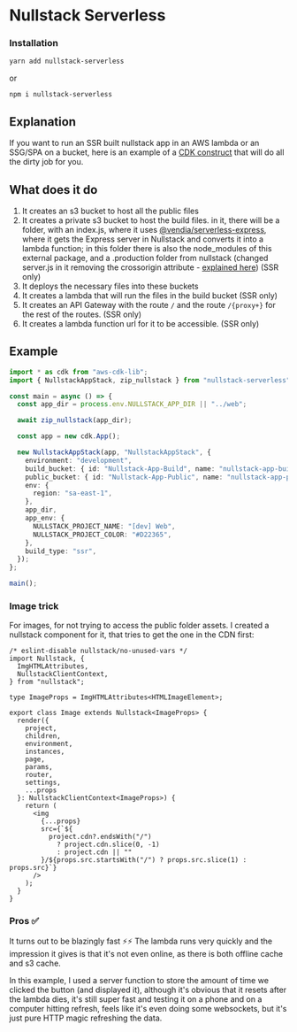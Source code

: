 # Nullstack Serverless

### Installation
```bash
yarn add nullstack-serverless
```

or
```
npm i nullstack-serverless
```

## Explanation

If you want to run an SSR built nullstack app in an AWS lambda or an SSG/SPA on a bucket, here is an example of a [CDK construct](https://docs.aws.amazon.com/cdk/v2/guide/home.html) that will do all the dirty job for you.


## What does it do

1. It creates an s3 bucket to host all the public files
2. It creates a private s3 bucket to host the build files. in it, there will be a folder, with an index.js, where it uses [@vendia/serverless-express](https://github.com/vendia/serverless-express), where it gets the Express server in Nullstack and converts it into a lambda function; in this folder there is also the node_modules of this external package, and a .production folder from nullstack (changed server.js in it removing the crossorigin attribute - [explained here](https://github.com/nullstack/nullstack/pull/355)) (SSR only)
3. It deploys the necessary files into these buckets
4. It creates a lambda that will run the files in the build bucket (SSR only)
5. It creates an API Gateway with the route `/` and the route `/{proxy+}` for the rest of the routes. (SSR only)
6. It creates a lambda function url for it to be accessible. (SSR only)

## Example
```ts
import * as cdk from "aws-cdk-lib";
import { NullstackAppStack, zip_nullstack } from "nullstack-serverless";

const main = async () => {
  const app_dir = process.env.NULLSTACK_APP_DIR || "../web";

  await zip_nullstack(app_dir);

  const app = new cdk.App();

  new NullstackAppStack(app, "NullstackAppStack", {
    environment: "development",
    build_bucket: { id: "Nullstack-App-Build", name: "nullstack-app-build" }, // bucket: -> nullstack-app-build-development
    public_bucket: { id: "Nullstack-App-Public", name: "nullstack-app-public" }, // bucket: -> nullstack-app-public-development
    env: {
      region: "sa-east-1",
    },
    app_dir,
    app_env: {
      NULLSTACK_PROJECT_NAME: "[dev] Web",
      NULLSTACK_PROJECT_COLOR: "#D22365",
    },
    build_type: "ssr",
  });
};

main();
```

### Image trick

For images, for not trying to access the public folder assets. I created a nullstack component for it, that tries to get the one in the CDN first:

```tsx
/* eslint-disable nullstack/no-unused-vars */
import Nullstack, {
  ImgHTMLAttributes,
  NullstackClientContext,
} from "nullstack";

type ImageProps = ImgHTMLAttributes<HTMLImageElement>;

export class Image extends Nullstack<ImageProps> {
  render({
    project,
    children,
    environment,
    instances,
    page,
    params,
    router,
    settings,
    ...props
  }: NullstackClientContext<ImageProps>) {
    return (
      <img
        {...props}
        src={`${
          project.cdn?.endsWith("/")
            ? project.cdn.slice(0, -1)
            : project.cdn || ""
        }/${props.src.startsWith("/") ? props.src.slice(1) : props.src}`}
      />
    );
  }
}
```

### Pros ✅

It turns out to be blazingly fast ⚡⚡
The lambda runs very quickly and the impression it gives is that it's not even online, as there is both offline cache and s3 cache.

In this example, I used a server function to store the amount of time we clicked the button (and displayed it), although it's obvious that it resets after the lambda dies, it's still super fast and testing it on a phone and on a computer hitting refresh, feels like it's even doing some websockets, but it's just pure HTTP magic refreshing the data.
